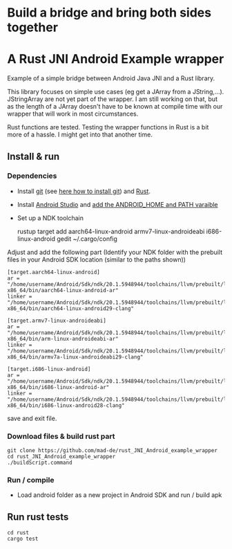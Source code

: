 # Build a bridge and bring both sides together
# A Rust JNI Android Example wrapper

Example of a simple bridge between Android Java JNI and a Rust library.

This library focuses on simple use cases (eg get a JArray from a JString,...). JStringArray are not yet part of the wrapper. I am still working on that, but as the length of a JArray doesn't have to be known at compile time with our wrapper that will work in most circumstances.

Rust functions are tested. Testing the wrapper functions in Rust is a bit more of a hassle. I might get into that another time.

## Install & run

### Dependencies

* Install [git](https://git-scm.com) (see [here how to install git](https://www.linode.com/docs/development/version-control/how-to-install-git-on-linux-mac-and-windows/))
and [Rust](https://rustup.rs/).
* Install [Android Studio](https://developer.android.com/studio) and [add the ANDROID_HOME and PATH varaible](https://web.archive.org/web/20180210044548/http://spring.io/guides/gs/android/)
* Set up a NDK toolchain


    rustup target add aarch64-linux-android armv7-linux-androideabi i686-linux-android
    gedit ~/.cargo/config

Adjust and add the following part (Identify your NDK folder with the prebuilt files in your Android SDK location (similar to the paths shown))
```
[target.aarch64-linux-android]
ar = "/home/username/Android/Sdk/ndk/20.1.5948944/toolchains/llvm/prebuilt/linux-x86_64/bin/aarch64-linux-android-ar"
linker = "/home/username/Android/Sdk/ndk/20.1.5948944/toolchains/llvm/prebuilt/linux-x86_64/bin/aarch64-linux-android29-clang"

[target.armv7-linux-androideabi]
ar = "/home/username/Android/Sdk/ndk/20.1.5948944/toolchains/llvm/prebuilt/linux-x86_64/bin/arm-linux-androideabi-ar"
linker = "/home/username/Android/Sdk/ndk/20.1.5948944/toolchains/llvm/prebuilt/linux-x86_64/bin/armv7a-linux-androideabi29-clang"

[target.i686-linux-android]
ar = "/home/username/Android/Sdk/ndk/20.1.5948944/toolchains/llvm/prebuilt/linux-x86_64/bin/i686-linux-android-ar"
linker = "/home/username/Android/Sdk/ndk/20.1.5948944/toolchains/llvm/prebuilt/linux-x86_64/bin/i686-linux-android28-clang"
```
save and exit file.

### Download files & build rust part

    git clone https://github.com/mad-de/rust_JNI_Android_example_wrapper
    cd rust_JNI_Android_example_wrapper
    ./buildScript.command

### Run / compile
* Load android folder as a new project in Android SDK and run / build apk

## Run rust tests

    cd rust
    cargo test
